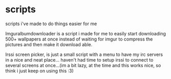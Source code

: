 scripts
=======

scripts i've made to do things easier for me

Imguralbumdownloader is a script i made for me to easily start downloading 500+ wallpapers at once instead of waiting for imgur to compress the pictures and then make it download able.

Irssi screen picker, is just a small script with a menu to have my irc servers in a nice and neat place... haven't had time to setup irssi to connect to several screens at once...(im a bit lazy, at the time and this works nice, so think i just keep on using this :3)
